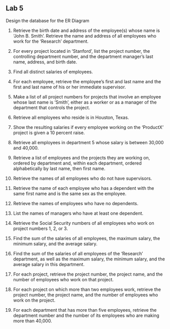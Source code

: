 ## Lab 5

Design the database for the ER Diagram


1. Retrieve the birth date and address of the employee(s) whose name is ‘John B. Smith’. Retrieve the name and address of all employees who work for the ‘Research’ department.


2. For every project located in ‘Stanford’, list the project number, the controlling
department number, and the department manager’s last name, address, and birth date.


3. Find all distinct salaries of employees.


4. For each employee, retrieve the employee’s first and last name and the first and last name of his or her immediate supervisor.


5. Make a list of all project numbers for projects that involve an employee whose last name is ‘Smith’, either as a worker or as a manager of the department that controls the project.


6. Retrieve all employees who reside is in Houston, Texas.


7. Show the resulting salaries if every employee working on the ‘ProductX’ project is given a 10 percent raise.


8. Retrieve all employees in department 5 whose salary is between 30,000 and 40,000.


9. Retrieve a list of employees and the projects they are working on, ordered by department and, within each department, ordered alphabetically by last name, then first name.


10. Retrieve the names of all employees who do not have supervisors.


11. Retrieve the name of each employee who has a dependent with the same first name and is the same sex as the employee.


12. Retrieve the names of employees who have no dependents.


13. List the names of managers who have at least one dependent.


14. Retrieve the Social Security numbers of all employees who work on project numbers 1, 2, or 3.


15. Find the sum of the salaries of all employees, the maximum salary, the minimum salary, and the average salary.


16. Find the sum of the salaries of all employees of the ‘Research’ department, as well as the maximum salary, the minimum salary, and the average salary in this department.


17. For each project, retrieve the project number, the project name, and the number of employees who work on that project.


18. For each project on which more than two employees work, retrieve the project number, the project name, and the number of employees who work on the project.


19. For each department that has more than five employees, retrieve the department number and the number of its employees who are making more than 40,000.

